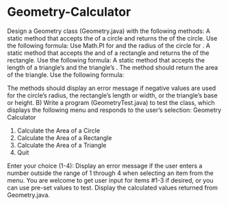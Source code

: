 # Geometry-Calculator
Design a Geometry class (Geometry.java) with the following methods:
A static method that accepts the  of a circle and returns the  of the circle.
Use the following formula: 
Use Math.PI for  and the radius of the circle for .
A static method that accepts the  and  of a rectangle and returns the  of the rectangle. Use the following formula: 
A static method that accepts the length of a triangle’s  and the triangle’s .
The method should return the area of the triangle. Use the following formula:

The methods should display an error message if negative values are used for the circle’s radius, the rectangle’s length or width, or the triangle’s base or height. 
B)	Write a program (GeometryTest.java) to test the class, which displays the following menu and responds to the user’s selection:
Geometry Calculator
1. Calculate the Area of a Circle
2. Calculate the Area of a Rectangle
3. Calculate the Area of a Triangle
4. Quit

Enter your choice (1-4):
Display an error message if the user enters a number outside the range of 1 through 4 when selecting an item from the menu. You are welcome to get user input for items #1-3 if desired, or you can use pre-set values to test. Display the calculated values returned from Geometry.java.
